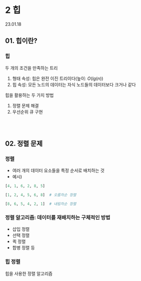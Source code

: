 # 2 힙

23.01.18  

## 01. 힙이란?  

### 힙
두 개의 조건을 만족하는 트리  
1. 형태 속성: 힙은 완전 이진 트리이다(높이: $O(lg(n))$  
2. 힙 속성: 모든 노드의 데이터는 자식 노드들의 데이터보다 크거나 같다  

힙을 활용하는 두 가지 방법  
1. 정렬 문제 해결  
2. 우선순위 큐 구현

<br/><br/>

## 02. 정렬 문제  

### 정렬
- 여러 개의 데이터 요소들을 특정 순서로 배치하는 것  
- 예시)
```python
[4, 1, 6, 2, 8, 5]

[1, 2, 4, 5, 6, 8]  # 오름차순 정렬

[8, 6, 5, 4, 2, 1]  # 내림차순 정렬
```

### 정렬 알고리즘: 데이터를 재배치하는 구체적인 방법  
- 삽입 정렬
- 선택 정렬
- 퀵 정렬
- 합병 정렬
등

### 힙 정렬  
힙을 사용한 정렬 알고리즘  

